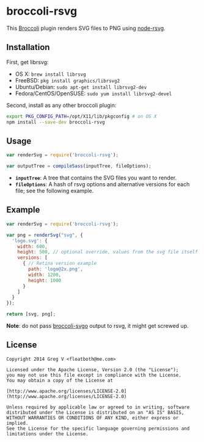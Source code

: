 # broccoli-rsvg

This [Broccoli][] plugin renders SVG files to PNG using [node-rsvg][].

[Broccoli]: https://github.com/joliss/broccoli
[node-rsvg]: https://github.com/walling/node-rsvg

## Installation

First, get librsvg:

- OS X: `brew install librsvg`
- FreeBSD: `pkg install graphics/librsvg2`
- Ubuntu/Debian: `sudo apt-get install librsvg2-dev`
- Fedora/CentOS/OpenSUSE: `sudo yum install librsvg2-devel`

Second, install as any other broccoli plugin:

```bash
export PKG_CONFIG_PATH=/opt/X11/lib/pkgconfig # on OS X
npm install --save-dev broccoli-rsvg
```

## Usage

```js
var renderSvg = require('broccoli-rsvg');

var outputTree = compileSass(inputTree, fileOptions);
```

- **`inputTree`**: A tree that contains the SVG files you want to render.
- **`fileOptions`**: A hash of rsvg options and alternative versions for each file; see the following example.

## Example

```js
var renderSvg = require('broccoli-rsvg');

var png = renderSvg("svg", {
  'logo.svg': {
    width: 600,
    height: 500, // optional override, values from the svg file itself are used by default
    versions: [
      { // Retina version example
        path: 'logo@2x.png',
        width: 1200,
        height: 1000
      }
    ]
  }
});

return [svg, png];
```

**Note**: do not pass [broccoli-svgo][] output to rsvg, it might get screwed up.

[broccoli-svgo]: https://github.com/sindresorhus/broccoli-svgo

## License

```
Copyright 2014 Greg V <floatboth@me.com>

Licensed under the Apache License, Version 2.0 (the "License");
you may not use this file except in compliance with the License.
You may obtain a copy of the License at

[http://www.apache.org/licenses/LICENSE-2.0](http://www.apache.org/licenses/LICENSE-2.0)

Unless required by applicable law or agreed to in writing, software
distributed under the License is distributed on an "AS IS" BASIS,
WITHOUT WARRANTIES OR CONDITIONS OF ANY KIND, either express or implied.
See the License for the specific language governing permissions and
limitations under the License.
```
